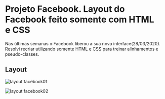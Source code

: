 # Projeto Facebook. Layout do Facebook feito somente com HTML e CSS

Nas últimas semanas o Facebook liberou a sua nova interface(28/03/2020).
Resolvi recriar utilizando somente HTML e CSS para treinar alinhamentos e pseudo-classes. 


## Layout

![layout facebook01](https://github.com/douglaspujol/facebookcss/blob/master/Facebook.png)


![layout facebook02](https://github.com/douglaspujol/facebookcss/blob/master/Facebook002.png)
